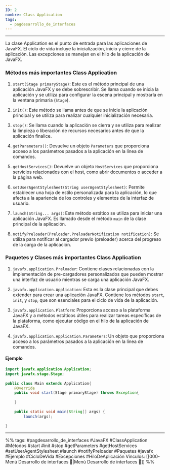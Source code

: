 ```yaml
---
ID: 2
nombre: Class Application
tags:
  - pagdesarrollo_de_interfaces
---
```

___
La clase Application es el punto de entrada para las aplicaciones de JavaFX. El ciclo de vida incluye la inicialización, inicio y cierre de la aplicación. Las excepciones se manejan en el hilo de la aplicación de JavaFX.

### Métodos más importantes Class Application
1. `start(Stage primaryStage)`: Este es el método principal de una aplicación JavaFX y se debe sobrescribir. Se llama cuando se inicia la aplicación y se utiliza para configurar la escena principal y mostrarla en la ventana primaria (`Stage`).

2. `init()`: Este método se llama antes de que se inicie la aplicación principal y se utiliza para realizar cualquier inicialización necesaria.

3. `stop()`: Se llama cuando la aplicación se cierra y se utiliza para realizar la limpieza o liberación de recursos necesarios antes de que la aplicación finalice.

4. `getParameters()`: Devuelve un objeto `Parameters` que proporciona acceso a los parámetros pasados a la aplicación en la línea de comandos.

5. `getHostServices()`: Devuelve un objeto `HostServices` que proporciona servicios relacionados con el host, como abrir documentos o acceder a la página web.

6. `setUserAgentStylesheet(String userAgentStylesheet)`: Permite establecer una hoja de estilo personalizada para la aplicación, lo que afecta a la apariencia de los controles y elementos de la interfaz de usuario.

7. `launch(String... args)`: Este método estático se utiliza para iniciar una aplicación JavaFX. Es llamado desde el método `main` de la clase principal de la aplicación.

8. `notifyPreloader(Preloader.PreloaderNotification notification)`: Se utiliza para notificar al cargador previo (preloader) acerca del progreso de la carga de la aplicación.

### Paquetes y Clases más importantes Class Application

1. `javafx.application.Preloader`: Contiene clases relacionadas con la implementación de pre-cargadores personalizados que pueden mostrar una interfaz de usuario mientras se carga una aplicación JavaFX.

2. `javafx.application.Application`: Esta es la clase principal que debes extender para crear una aplicación JavaFX. Contiene los métodos `start`, `init`, y `stop`, que son esenciales para el ciclo de vida de la aplicación.

3. `javafx.application.Platform`: Proporciona acceso a la plataforma JavaFX y a métodos estáticos útiles para realizar tareas específicas de la plataforma, como ejecutar código en el hilo de la aplicación de JavaFX.

4. `javafx.application.Application.Parameters`: Un objeto que proporciona acceso a los parámetros pasados a la aplicación en la línea de comandos.

#### Ejemplo

```java
import javafx.application.Application;
import javafx.stage.Stage;
  
public class Main extends Application{
	@Override
	public void start(Stage primaryStage) throws Exception{
	
	}
	  
	public static void main(String[] args) {
		launch(args);
	  
}
```

___
%%
tags:  #pagdesarrollo_de_interfaces  #JavaFX #ClassApplication #Métodos #start #init #stop #getParameters #getHostServices #setUserAgentStylesheet #launch #notifyPreloader #Paquetes #javafx #Ejemplo #CicloDeVida #Excepciones #HiloDeAplicación 
Vínculos: [[000-Menú Desarrollo de interfaces 📃|Menú Desarrollo de interfaces 📃]]
%%